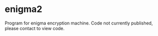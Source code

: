 # enigma2
Program for enigma encryption machine. Code not currently published, please contact to view code.
